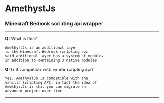 # AmethystJs
### Minecraft Bedrock scripting api wrapper 
---
**Q:** What is this?
```
AmethystJs is an additional layer
to the Minecraft Bedrock scripting api
said additional layer has a system of modules
in addition to containing 3 native modules 
```

**Q:** Is it compatible with vanilla scripting api?
```
Yes, AmethystJs is compatible with the
vanilla Scripting API, in fact the idea of
AmethystJs is that you can migrate an
advanced project over time
```
---